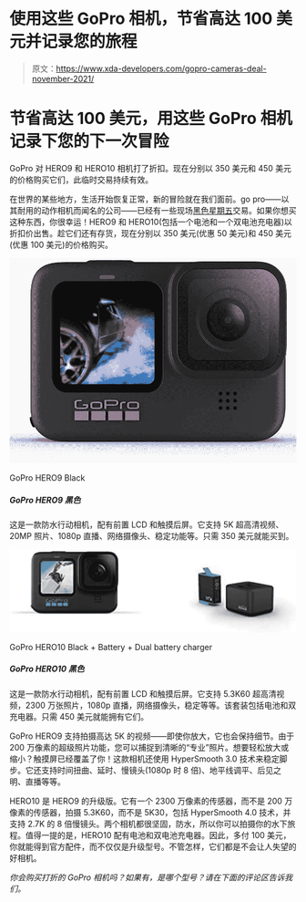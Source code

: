 # 使用这些 GoPro 相机，节省高达 100 美元并记录您的旅程

> 原文：<https://www.xda-developers.com/gopro-cameras-deal-november-2021/>

# 节省高达 100 美元，用这些 GoPro 相机记录下您的下一次冒险

GoPro 对 HERO9 和 HERO10 相机打了折扣。现在分别以 350 美元和 450 美元的价格购买它们，此临时交易持续有效。

在世界的某些地方，生活开始恢复正常，新的冒险就在我们面前。go pro——以其耐用的动作相机而闻名的公司——已经有一些现场[黑色星期五](http://xda-developers.com/black-friday)交易。如果你想买这种东西，你很幸运！HERO9 和 HERO10(包括一个电池和一个双电池充电器)以折扣价出售。趁它们还有存货，现在分别以 350 美元(优惠 50 美元)和 450 美元(优惠 100 美元)的价格购买。

 <picture>![This is a waterproof action camera with front LCD and touch rear screens. It supports 5K Ultra HD Video, 20MP Photos, 1080p Live Streaming, Webcam, Stabilization, and more. Grab it for $350 only.](img/4c6e3ed09195cfa36c6868a305c61f71.png)</picture> 

GoPro HERO9 Black

##### GoPro HERO9 黑色

这是一款防水行动相机，配有前置 LCD 和触摸后屏。它支持 5K 超高清视频、20MP 照片、1080p 直播、网络摄像头、稳定功能等。只需 350 美元就能买到。

 <picture>![This is a waterproof action camera with front LCD and touch rear screens. It supports 5.3K60 Ultra HD Video, 23MP Photos, 1080p Live Streaming, Webcam, Stabilization, and more. This bundle includes a battery and dual charger. Own them for just $450.](img/7d645fbe8f6dfba76a247671191054f6.png)</picture> 

GoPro HERO10 Black + Battery + Dual battery charger

##### GoPro HERO10 黑色

这是一款防水行动相机，配有前置 LCD 和触摸后屏。它支持 5.3K60 超高清视频，2300 万张照片，1080p 直播，网络摄像头，稳定等等。该套装包括电池和双充电器。只需 450 美元就能拥有它们。

GoPro HERO9 支持拍摄高达 5K 的视频——即使你放大，它也会保持细节。由于 200 万像素的超级照片功能，您可以捕捉到清晰的“专业”照片。想要轻松放大或缩小？触摸屏已经覆盖了你！这款相机还使用 HyperSmooth 3.0 技术来稳定脚步。它还支持时间扭曲、延时、慢镜头(1080p 时 8 倍)、地平线调平、后见之明、直播等等。

HERO10 是 HERO9 的升级版。它有一个 2300 万像素的传感器，而不是 200 万像素的传感器，拍摄 5.3K60，而不是 5K30，包括 HyperSmooth 4.0 技术，并支持 2.7K 的 8 倍慢镜头。两个相机都很坚固，防水，所以你可以拍摄你的水下旅程。值得一提的是，HERO10 配有电池和双电池充电器。因此，多付 100 美元，你就能得到官方配件，而不仅仅是升级型号。不管怎样，它们都是不会让人失望的好相机。

*你会购买打折的 GoPro 相机吗？如果有，是哪个型号？请在下面的评论区告诉我们。*